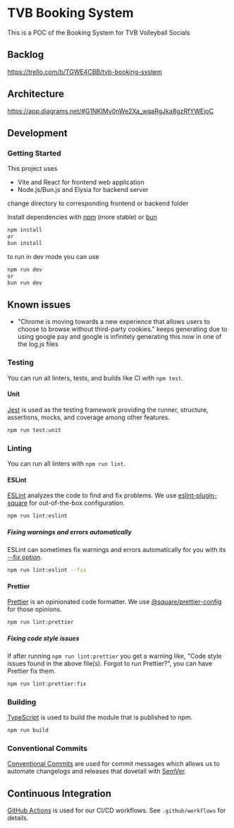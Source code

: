 # TVB Booking System

This is a POC of the Booking System for TVB Volleyball Socials

## Backlog
https://trello.com/b/TGWE4CBB/tvb-booking-system

## Architecture
https://app.diagrams.net/#G1NKIMv0nWe2Xa_wqaRgJka8gzRfYWEjoC


## Development

### Getting Started

This project uses 
- Vite and React for frontend web application
- Node.js/Bun.js and Elysia for backend server

change directory to corresponding frontend or backend folder

Install dependencies with [npm](https://docs.npmjs.com/cli) (more stable) or [bun](https://bun.sh/docs)

```sh
npm install 
or 
bun install
```

to run in dev mode you can use 
```sh
npm run dev
or
bun run dev
```


## Known issues
- "Chrome is moving towards a new experience that allows users to choose to browse without third-party cookies." keeps generating due to using google pay and google is infinitely generating this now in one of the log.js files


### Testing

You can run all linters, tests, and builds like CI with `npm test`.

#### Unit

[Jest](https://jestjs.io/en/) is used as the testing framework providing the runner, structure, assertions, mocks, and coverage among other features.

```sh
npm run test:unit
```

### Linting

You can run all linters with `npm run lint`.

#### ESLint

[ESLint](https://eslint.org/) analyzes the code to find and fix problems. We use [eslint-plugin-square](https://github.com/square/eslint-plugin-square) for out-of-the-box configuration.

```sh
npm run lint:eslint
```

##### Fixing warnings and errors automatically

ESLint can sometimes fix warnings and errors automatically for you with its [--fix option](https://eslint.org/docs/user-guide/command-line-interface#fixing-problems).

```sh
npm run lint:eslint --fix
```

#### Prettier

[Prettier](https://prettier.io/) is an opinionated code formatter. We use [@square/prettier-config](https://github.com/square/prettier-config) for those opinions.

```sh
npm run lint:prettier
```

##### Fixing code style issues

If after running `npm run lint:prettier` you get a warning like, "Code style issues found in the above file(s). Forgot to run Prettier?", you can have Prettier fix them.

```sh
npm run lint:prettier:fix
```

### Building

[TypeScript](https://www.typescriptlang.org/) is used to build the module that is published to npm.

```sh
npm run build
```

### Conventional Commits

[Conventional Commits](https://www.conventionalcommits.org/en/v1.0.0/#summary) are used for commit messages which allows us to automate changelogs and releases that dovetail with [SemVer](http://semver.org/).

## Continuous Integration

[GitHub Actions](https://docs.github.com/en/actions) is used for our CI/CD workflows. See `.github/workflows` for details.

